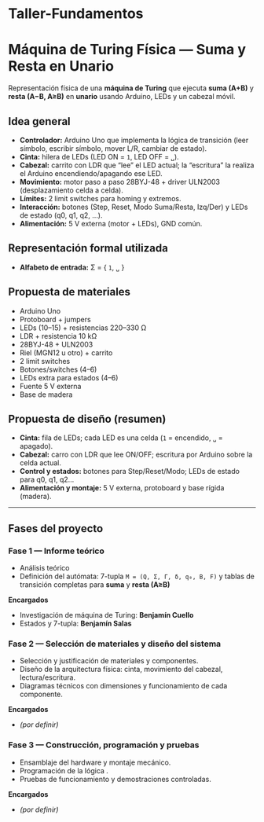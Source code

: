 # Taller-Fundamentos
# Máquina de Turing Física — Suma y Resta en Unario

Representación física de una **máquina de Turing** que ejecuta **suma (A+B)** y **resta (A−B, A≥B)** en **unario** usando Arduino, LEDs y un cabezal móvil.

## Idea general
- **Controlador:** Arduino Uno que implementa la lógica de transición (leer símbolo, escribir símbolo, mover L/R, cambiar de estado).
- **Cinta:** hilera de LEDs (LED ON = `1`, LED OFF = `␣`).
- **Cabezal:** carrito con LDR que “lee” el LED actual; la “escritura” la realiza el Arduino encendiendo/apagando ese LED.
- **Movimiento:** motor paso a paso 28BYJ-48 + driver ULN2003 (desplazamiento celda a celda).
- **Límites:** 2 limit switches para homing y extremos.
- **Interacción:** botones (Step, Reset, Modo Suma/Resta, Izq/Der) y LEDs de estado (q0, q1, q2, …).
- **Alimentación:** 5 V externa (motor + LEDs), GND común.

## Representación formal utilizada
- **Alfabeto de entrada:** Σ = { `1`, `␣` }  


## Propuesta de materiales
- Arduino Uno  
- Protoboard + jumpers  
- LEDs (10–15) + resistencias 220–330 Ω  
- LDR + resistencia 10 kΩ  
- 28BYJ-48 + ULN2003  
- Riel (MGN12 u otro) + carrito  
- 2 limit switches  
- Botones/switches (4–6)  
- LEDs extra para estados (4–6)  
- Fuente 5 V externa  
- Base de madera   

## Propuesta de diseño (resumen)
- **Cinta:** fila de LEDs; cada LED es una celda (`1` = encendido, `␣` = apagado).  
- **Cabezal:** carro con LDR que lee ON/OFF; escritura por Arduino sobre la celda actual.   
- **Control y estados:** botones para Step/Reset/Modo; LEDs de estado para q0, q1, q2…  
- **Alimentación y montaje:** 5 V externa, protoboard y base rígida (madera).

---

## Fases del proyecto

### Fase 1 — Informe teórico
- Análisis teórico
- Definición del autómata: 7-tupla `M = (Q, Σ, Γ, δ, q₀, B, F)` y tablas de transición completas para **suma** y **resta (A≥B)**

**Encargados**  
- Investigación de máquina de Turing: **Benjamín Cuello**  
- Estados y 7-tupla: **Benjamín Salas**

### Fase 2 — Selección de materiales y diseño del sistema
- Selección y justificación de materiales y componentes.  
- Diseño de la arquitectura física: cinta, movimiento del cabezal, lectura/escritura.  
- Diagramas técnicos con dimensiones y funcionamiento de cada componente.  

**Encargados**  
- *(por definir)*

### Fase 3 — Construcción, programación y pruebas
- Ensamblaje del hardware y montaje mecánico.  
- Programación de la lógica .  
- Pruebas de funcionamiento y demostraciones controladas.  

**Encargados**  
- *(por definir)*
